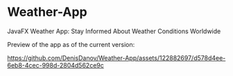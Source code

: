# Weather-App
JavaFX Weather App: Stay Informed About Weather Conditions Worldwide

Preview of the app as of the current version: 


https://github.com/DenisDanov/Weather-App/assets/122882697/d578d4ee-6eb8-4cec-998d-2804d562ce9c




